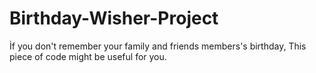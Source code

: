 # Birthday-Wisher-Project
İf you don't remember your family and friends members's birthday, This piece of code might be useful for you.
